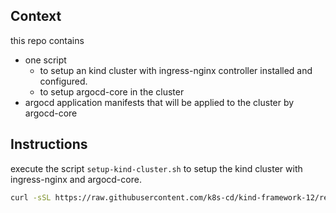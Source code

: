 ## Context

this repo contains 
- one script 
    - to setup an kind cluster with ingress-nginx controller installed and configured.
    - to setup argocd-core in the cluster
- argocd application manifests that will be applied to the cluster by argocd-core

## Instructions
execute the script `setup-kind-cluster.sh` to setup the kind cluster with ingress-nginx and argocd-core.
```bash
curl -sSL https://raw.githubusercontent.com/k8s-cd/kind-framework-12/refs/heads/main/setup-kind-cluster.sh | bash
```